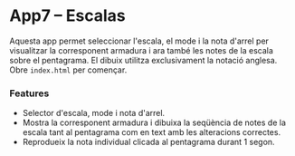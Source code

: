 # App7 – Escalas

Aquesta app permet seleccionar l'escala, el mode i la nota d'arrel per visualitzar la corresponent armadura i ara també les notes de la escala sobre el pentagrama. El dibuix utilitza exclusivament la notació anglesa. Obre `index.html` per començar.

### Features

- Selector d'escala, mode i nota d'arrel.
- Mostra la corresponent armadura i dibuixa la seqüència de notes de la escala tant al pentagrama com en text amb les alteracions correctes.
- Reprodueix la nota individual clicada al pentagrama durant 1 segon.
